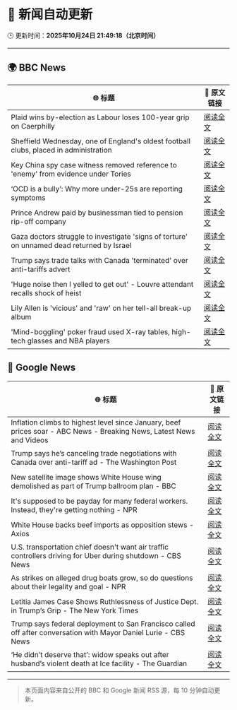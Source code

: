 # 🧠 新闻自动更新

🕒 更新时间：**2025年10月24日 21:49:18（北京时间）**

---

## 🌍 BBC News

| 🌐 标题 | 🔗 原文链接 |
|--------|-------------|
| Plaid wins by-election as Labour loses 100-year grip on Caerphilly | [阅读全文](https://www.bbc.com/news/articles/cd9klevy28qo?at_medium=RSS&at_campaign=rss) |
| Sheffield Wednesday, one of England's oldest football clubs, placed in administration | [阅读全文](https://www.bbc.com/sport/football/articles/c1lqmmml533o?at_medium=RSS&at_campaign=rss) |
| Key China spy case witness removed reference to 'enemy' from evidence under Tories | [阅读全文](https://www.bbc.com/news/articles/cn095n9qd87o?at_medium=RSS&at_campaign=rss) |
| ‘OCD is a bully’: Why more under-25s are reporting symptoms | [阅读全文](https://www.bbc.com/news/articles/cdr612zrl0no?at_medium=RSS&at_campaign=rss) |
| Prince Andrew paid by businessman tied to pension rip-off company | [阅读全文](https://www.bbc.com/news/articles/cy5qrp2wne4o?at_medium=RSS&at_campaign=rss) |
| Gaza doctors struggle to investigate 'signs of torture' on unnamed dead returned by Israel | [阅读全文](https://www.bbc.com/news/articles/c4gz3r46e37o?at_medium=RSS&at_campaign=rss) |
| Trump says trade talks with Canada 'terminated' over anti-tariffs advert | [阅读全文](https://www.bbc.com/news/articles/cdjrlmd4pmeo?at_medium=RSS&at_campaign=rss) |
| 'Huge noise then I yelled to get out' - Louvre attendant recalls shock of heist | [阅读全文](https://www.bbc.com/news/articles/ckgk2ppvl5wo?at_medium=RSS&at_campaign=rss) |
| Lily Allen is 'vicious' and 'raw' on her tell-all break-up album | [阅读全文](https://www.bbc.com/news/articles/c5ypgze4l2zo?at_medium=RSS&at_campaign=rss) |
| 'Mind-boggling' poker fraud used X-ray tables, high-tech glasses and NBA players | [阅读全文](https://www.bbc.com/news/articles/cz6nd9wnzn6o?at_medium=RSS&at_campaign=rss) |

## 📰 Google News

| 🌐 标题 | 🔗 原文链接 |
|--------|-------------|
| Inflation climbs to highest level since January, beef prices soar - ABC News - Breaking News, Latest News and Videos | [阅读全文](https://news.google.com/rss/articles/CBMimgFBVV95cUxPbXFxRTBJOTdmTGhJbmtCaWlkcnZGQ1R5M0VtZ1AzU0l4aXhDZEtGRlFCaVhwdVNFbFhIT2xDRG1pd3JLWGI0dUFQVFFiZk1ndGZBbDd5R2VBczNwTHR3aF9NUEpRaDMtNVhCcjh3NnVtSm8wV0N2dFFTOEhYU3R4enRWcUxpY3VyNW8wNzJ2RVU1NWZ6TGJiN2pB0gGfAUFVX3lxTE5QWTAwQVJCLTRMWFIwdUUySXRpeDdvVU1MMFUtV0J2NFpXY3cwOHJCX0Z3Q0RYdEZtM1p3T3F5TW9YcTRVUkhnYTA4bFg4WE53RzhUMHAxRVRORFNqVlMtVHp3aHpaNnJVMnFaUjJCZDU2Qks3YXhlY1Z2RS1ZeW9IdzhleksxMEt3UmZxNW9EZmFxejhOSTluT0tlaVhBaw?oc=5) |
| Trump says he’s canceling trade negotiations with Canada over anti-tariff ad - The Washington Post | [阅读全文](https://news.google.com/rss/articles/CBMimgFBVV95cUxQUzhMaDFPcWVPUFFPZUxLblpNWDZyeHhkbV9HTDJadUxaUi0zQl9jY2x3dmxLVG9ueU45WDd1bkUycG5NVE1jY0t2U3lUeVRLSXdQYTY4ZzA3dG5IX1ZkQ0szUko0WVhVUzRaelB4SmVocGNWaHBhdUNJU05qdkRUTnh4blF6YjBRbVZmbGNOQm9LaTZoN2JHSS1B?oc=5) |
| New satellite image shows White House wing demolished as part of Trump ballroom plan - BBC | [阅读全文](https://news.google.com/rss/articles/CBMiVEFVX3lxTE1lVnlsTS1nZ2dCaUlWU0tKVXJrM19SZl80ZXFrYkRXckRoUVR3TTRZdVJDT3hZVnRRekoySzNsbUMxTENpZ1RyZ3ByeHJVM2tRVnRvcA?oc=5) |
| It's supposed to be payday for many federal workers. Instead, they're getting nothing - NPR | [阅读全文](https://news.google.com/rss/articles/CBMilgFBVV95cUxOcVJlWkFoRldEQnQ5WHdoZWg3bXdOU3lmWExQZDl4RDAzQkZhcm9hTG94Zy1nT1RyZS13R1gwNEN0WTZsR2Z5ZTV5TGczbDU1NklDS3NNcFA0TnMwTTQ0N19yZGxsX1VvZ2hGV2VVYi1KM1FRd0Q1RWRqa0hrbmFkMUlOajFiel9ra3pZYnpReDdYNmFFalE?oc=5) |
| White House backs beef imports as opposition stews - Axios | [阅读全文](https://news.google.com/rss/articles/CBMiY0FVX3lxTE96bWRVNEpPZjJ2Y1ZBVmlxeUtFSnFsRmZVYUVMODloQzhrYjJ1RVdKazlpd3F1TUE1aThpWjhVZ1lCejFhdG1Oa0tIWDNUQ3VtRmVMcWZyVDdvUkxaSFhjYkx5NA?oc=5) |
| U.S. transportation chief doesn't want air traffic controllers driving for Uber during shutdown - CBS News | [阅读全文](https://news.google.com/rss/articles/CBMihwFBVV95cUxOaWd2SFR0TjVqVXB4ZGNaS1gyZU83QV94bXQ0UFlCMFRLNmhtZ1JRa2dIejdIeGp3bHNIaDJBNVhUVENWeDNyNHo2S1FEclBhaE5mUThGQW9aZmFCdDJYMERJZURYajRJZEEyVjloVmZwNFNwSG5Xd0xCVUE2OEFBUUc1cTNWZ1nSAYwBQVVfeXFMT3h1WXB6WEozRllxQ0FyS1RmUXJoSWFKTGZ1bHVERXoxaDVXeFVFaVhCajY2S2ZzeWJLZU5XdFdSYWMzWUU3eEdPMkxQSHNNLTU0VGtOQ1IzYjlkR0o5TV9BQy01UEx2QTFJV1VOYUR4ZF8yRzQyYnlYT0kxa3VfMVlfZ2ZRRjdGZnNsbXA?oc=5) |
| As strikes on alleged drug boats grow, so do questions about their legality and goal - NPR | [阅读全文](https://news.google.com/rss/articles/CBMihAFBVV95cUxOM0pGaHZaWm9wYTNlQUpCUW5wNkJFWUExZVhsemtMSmRleGNNcm85eGVWckMtNnNjZkZ2VDk3d3lqZUZrLXdHT3kxcmhkUzNIMzVoYkxfdi1WRkZ1WmRWUU1abVN2WHdVWTZLN1Awek5Tb0pRMnFQTS1TY0k2UTRBRjA0OFg?oc=5) |
| Letitia James Case Shows Ruthlessness of Justice Dept. in Trump’s Grip - The New York Times | [阅读全文](https://news.google.com/rss/articles/CBMigAFBVV95cUxQcUlsaVBhMUdXS2NFZUZmUUVHdC1Eb2pKTWsxZVM5WTNoSjZhWmZPSFJ4MWM4RTJyaHA4di1vVHVlcHF3ZlItS1JqTTRuSDVsVXp2M0NSX3pfeTFzZW04MmpQaVFOdTNNT2hLdFEwVmtJQVB0U2dQeDhnWFNnYnpaNA?oc=5) |
| Trump says federal deployment to San Francisco called off after conversation with Mayor Daniel Lurie - CBS News | [阅读全文](https://news.google.com/rss/articles/CBMiyAFBVV95cUxPRTREcC1OZDdfV1NXaXc3clJ1ZkJTc1R0TmdXcWR1SVJwbFVYZFV5aEk1eklrR2h0N0dSVTFvcFpXcFl0TW1HY3RILVNNN0F5b1FFNW5yUk5jbXNndWlRZWJZcUlXSlBxVlBRY1NlMDZIQWFiSkhJaTF6WG52T05ycExsU2NJcG1fN3V2QWpHT3J4NC1zMXV0VHZ5cFJNMlZXS1B4dDgyMHdWcHl4Ym5YR0xGNXB0UmVjYkx1VU1JeS1lbVVUSkpzZQ?oc=5) |
| ‘He didn’t deserve that’: widow speaks out after husband’s violent death at Ice facility - The Guardian | [阅读全文](https://news.google.com/rss/articles/CBMikwFBVV95cUxNYVl0UEszYzE2SXNGd0stcXIzZ212SGJodENCUGVhTWNia1JsVDM0aVZHdlBJWnZ5MGZjRlZEaldyZW9NV2JKT0otSm5FX1A0aTNZeDBIQUY5M3RaVkpZVXUzZllEMkpwVkIxVkRtVEM4cnAwZWR3T1huNnY4UkxfMEpiSmp3NVBwbDFyeFEtMlY1X1E?oc=5) |

---
> 本页面内容来自公开的 BBC 和 Google 新闻 RSS 源，每 10 分钟自动更新。